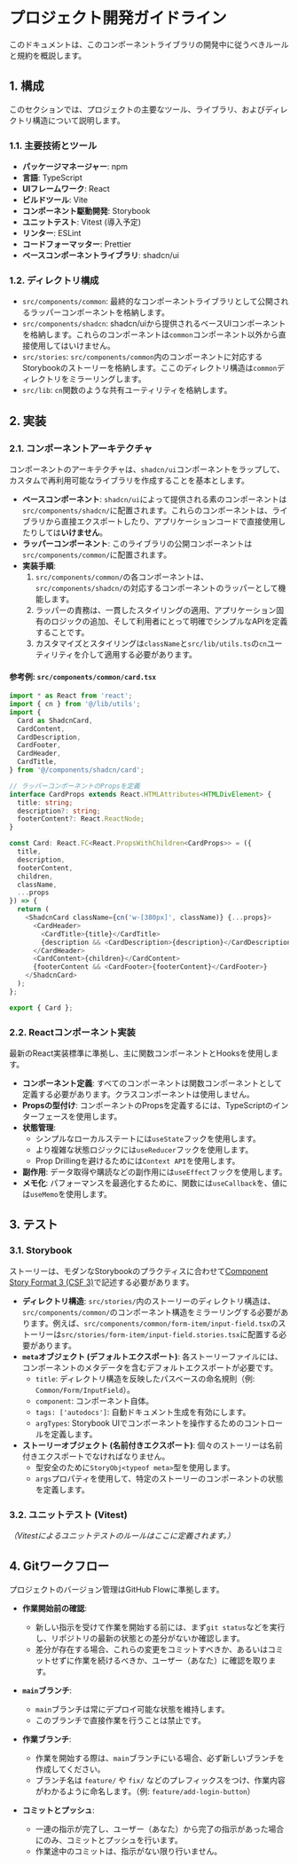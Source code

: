 # プロジェクト開発ガイドライン

このドキュメントは、このコンポーネントライブラリの開発中に従うべきルールと規約を概説します。

## 1. 構成

このセクションでは、プロジェクトの主要なツール、ライブラリ、およびディレクトリ構造について説明します。

### 1.1. 主要技術とツール

- **パッケージマネージャー**: npm
- **言語**: TypeScript
- **UIフレームワーク**: React
- **ビルドツール**: Vite
- **コンポーネント駆動開発**: Storybook
- **ユニットテスト**: Vitest (導入予定)
- **リンター**: ESLint
- **コードフォーマッター**: Prettier
- **ベースコンポーネントライブラリ**: shadcn/ui

### 1.2. ディレクトリ構成

- `src/components/common`: 最終的なコンポーネントライブラリとして公開されるラッパーコンポーネントを格納します。
- `src/components/shadcn`: shadcn/uiから提供されるベースUIコンポーネントを格納します。これらのコンポーネントは`common`コンポーネント以外から直接使用してはいけません。
- `src/stories`: `src/components/common`内のコンポーネントに対応するStorybookのストーリーを格納します。ここのディレクトリ構造は`common`ディレクトリをミラーリングします。
- `src/lib`: `cn`関数のような共有ユーティリティを格納します。

## 2. 実装

### 2.1. コンポーネントアーキテクチャ

コンポーネントのアーキテクチャは、`shadcn/ui`コンポーネントをラップして、カスタムで再利用可能なライブラリを作成することを基本とします。

- **ベースコンポーネント**: `shadcn/ui`によって提供される素のコンポーネントは`src/components/shadcn/`に配置されます。これらのコンポーネントは、ライブラリから直接エクスポートしたり、アプリケーションコードで直接使用したりしては**いけません**。
- **ラッパーコンポーネント**: このライブラリの公開コンポーネントは`src/components/common/`に配置されます。
- **実装手順**:
    1. `src/components/common/`の各コンポーネントは、`src/components/shadcn/`の対応するコンポーネントのラッパーとして機能します。
    2. ラッパーの責務は、一貫したスタイリングの適用、アプリケーション固有のロジックの追加、そして利用者にとって明確でシンプルなAPIを定義することです。
    3. カスタマイズとスタイリングは`className`と`src/lib/utils.ts`の`cn`ユーティリティを介して適用する必要があります。

#### 参考例: `src/components/common/card.tsx`

```typescript
import * as React from 'react';
import { cn } from '@/lib/utils';
import {
  Card as ShadcnCard,
  CardContent,
  CardDescription,
  CardFooter,
  CardHeader,
  CardTitle,
} from '@/components/shadcn/card';

// ラッパーコンポーネントのPropsを定義
interface CardProps extends React.HTMLAttributes<HTMLDivElement> {
  title: string;
  description?: string;
  footerContent?: React.ReactNode;
}

const Card: React.FC<React.PropsWithChildren<CardProps>> = ({
  title,
  description,
  footerContent,
  children,
  className,
  ...props
}) => {
  return (
    <ShadcnCard className={cn('w-[380px]', className)} {...props}>
      <CardHeader>
        <CardTitle>{title}</CardTitle>
        {description && <CardDescription>{description}</CardDescription>}
      </CardHeader>
      <CardContent>{children}</CardContent>
      {footerContent && <CardFooter>{footerContent}</CardFooter>}
    </ShadcnCard>
  );
};

export { Card };
```

### 2.2. Reactコンポーネント実装

最新のReact実装標準に準拠し、主に関数コンポーネントとHooksを使用します。

- **コンポーネント定義**: すべてのコンポーネントは関数コンポーネントとして定義する必要があります。クラスコンポーネントは使用しません。
- **Propsの型付け**: コンポーネントのPropsを定義するには、TypeScriptのインターフェースを使用します。
- **状態管理**:
    - シンプルなローカルステートには`useState`フックを使用します。
    - より複雑な状態ロジックには`useReducer`フックを使用します。
    - Prop Drillingを避けるためには`Context API`を使用します。
- **副作用**: データ取得や購読などの副作用には`useEffect`フックを使用します。
- **メモ化**: パフォーマンスを最適化するために、関数には`useCallback`を、値には`useMemo`を使用します。

## 3. テスト

### 3.1. Storybook

ストーリーは、モダンなStorybookのプラクティスに合わせて[Component Story Format 3 (CSF 3)](https://storybook.js.org/docs/react/writing-stories/introduction)で記述する必要があります。

- **ディレクトリ構造**: `src/stories/`内のストーリーのディレクトリ構造は、`src/components/common/`のコンポーネント構造をミラーリングする必要があります。例えば、`src/components/common/form-item/input-field.tsx`のストーリーは`src/stories/form-item/input-field.stories.tsx`に配置する必要があります。
- **`meta`オブジェクト (デフォルトエクスポート)**: 各ストーリーファイルには、コンポーネントのメタデータを含むデフォルトエクスポートが必要です。
    - `title`: ディレクトリ構造を反映したパスベースの命名規則（例: `Common/Form/InputField`）。
    - `component`: コンポーネント自体。
    - `tags: ['autodocs']`: 自動ドキュメント生成を有効にします。
    - `argTypes`: Storybook UIでコンポーネントを操作するためのコントロールを定義します。
- **ストーリーオブジェクト (名前付きエクスポート)**: 個々のストーリーは名前付きエクスポートでなければなりません。
    - 型安全のために`StoryObj<typeof meta>`型を使用します。
    - `args`プロパティを使用して、特定のストーリーのコンポーネントの状態を定義します。

### 3.2. ユニットテスト (Vitest)

*（Vitestによるユニットテストのルールはここに定義されます。）*

## 4. Gitワークフロー

プロジェクトのバージョン管理はGitHub Flowに準拠します。

- **作業開始前の確認**:
    - 新しい指示を受けて作業を開始する前には、まず`git status`などを実行し、リポジトリの最新の状態との差分がないか確認します。
    - 差分が存在する場合、これらの変更をコミットすべきか、あるいはコミットせずに作業を続けるべきか、ユーザー（あなた）に確認を取ります。

- **`main`ブランチ**:
    - `main`ブランチは常にデプロイ可能な状態を維持します。
    - このブランチで直接作業を行うことは禁止です。

- **作業ブランチ**:
    - 作業を開始する際は、`main`ブランチにいる場合、必ず新しいブランチを作成してください。
    - ブランチ名は `feature/` や `fix/` などのプレフィックスをつけ、作業内容がわかるように命名します。（例: `feature/add-login-button`）

- **コミットとプッシュ**:
    - 一連の指示が完了し、ユーザー（あなた）から完了の指示があった場合にのみ、コミットとプッシュを行います。
    - 作業途中のコミットは、指示がない限り行いません。
